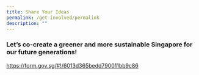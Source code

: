 ```yaml
---
title: Share Your Ideas
permalink: /get-involved/permalink
description: ""
---
```

### Let’s co-create a greener and more sustainable Singapore for our future generations!

https://form.gov.sg/#!/6013d365bedd790011bb9c86